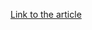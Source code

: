 [Link to the article](https://news.sophos.com/en-us/2021/08/03/trash-panda-as-a-service-raccoon-stealer-steals-cookies-cryptocoins-and-more/)
